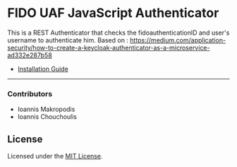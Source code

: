 # FIDO UAF JavaScript Authenticator

This is a REST Authenticator that checks the fidoauthenticationID and user's username to authenticate him.
Based on : https://medium.com/application-security/how-to-create-a-keycloak-authenticator-as-a-microservice-ad332e287b58

- [Installation Guide](manual-installation.md)

---
### Contributors

- Ioannis Makropodis
- Ioannis Chouchoulis

## License
Licensed under the [MIT License](LICENSE).
